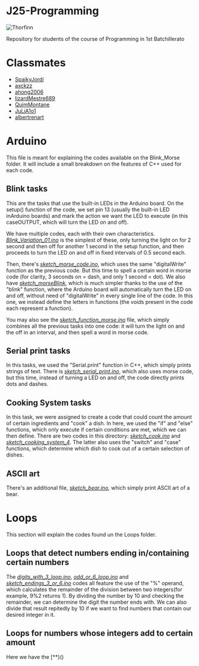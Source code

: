 # J25-Programming
![Thorfinn](https://github.com/LuyiLin06/J25-Programming/assets/145320400/8e6ba50b-2f8f-458d-b37c-e8a888c504ab)

Repository for students of the course of Programming in 1st Batchillerato
# Classmates
- [SpaikyJordi](https://github.com/Spaikyjordi/J25-programming-jordi)
- [axckzz](https://github.com/axckzz/J25-Progamming)
- [ahong2006](https://github.com/ahong2006)
- [lizardMestre689](https://github.com/LizardMestre689/J25-Programming)
- [QuimMontane](https://github.com/QuimMontane/J25-programmig-Quim)
- [JuLiA1o1](https://github.com/JuLiA1o1/J25programming)
- [albertrenart](https://github.com/albertrenart/J25-programming)

# Arduino
This file is meant for explaining the codes available on the Blink_Morse folder. It will include a small breakdown on the features of C++ used for each code.

## Blink tasks
This are the tasks that use the built-in LEDs in the Arduino board. On the setup() function of the code, we set pin 13 (usually the built-in LED inArduino boards) and mark the action we want the LED to execute (in this caseOUTPUT, which will turn the LED on and off).

We have multiple codes, each with their own characteristics. [*Blink_Variation_01.ino*](https://github.com/LuyiLin06/J25-Programming/blob/main/Arduino/Blink_Varition_01.ino) is the simplest of these, only turning the light on for 2 second and then off for another 1 second in the setup function, and then proceeds to turn the LED on and off in fixed intervals of 0.5 second each.

Then, there's [*sketch_morse_code.ino*](https://github.com/LuyiLin06/J25-Programming/blob/main/Arduino/sketch_morse_code.ino), which uses the same "digitalWrite" function as the previous code. But this time to spell a certain word in morse code (for clarity, 3 seconds on = dash, and only 1 second = dot). We also have [*sketch_morseBlink*](https://github.com/LuyiLin06/J25-Programming/blob/main/Arduino/sketch_morseBlink.ino), which is much simpler thanks to the use of the "blink" function, where the Arduino board will automatically turn the LED on and off, without need of "digitalWrite" in every single line of the code. In this one, we instead define the letters in functions (the *void*s present in the code each represent a function). 

You may also see the [*sketch_function_morse.ino*](https://github.com/LuyiLin06/J25-Programming/blob/main/Arduino/sketch_function_morse.ino) file, which simply combines all the previous tasks into one code: it will turn the light on and the off in an interval, and then spell a word in morse code.

## Serial print tasks
In this tasks, we used the "Serial.print" function in C++, which simply prints strings of text. There is [*sketch_serial_print.ino*](https://github.com/LuyiLin06/J25-Programming/blob/main/Arduino/sketch_serial_print.ino), which also uses morse code, but this time, instead of turning a LED on and off, the code directly prints dots and dashes. 

## Cooking System tasks
In this task, we were assigned to create a code that could count the amount of certain ingredients and "cook" a dish. In here, we used the "if" and "else" functions, which only execute if certain conditions are met, which we can then define. There are two codes in this directory: [*sketch_cook.ino*](https://github.com/LuyiLin06/J25-Programming/blob/main/Arduino/sketch_cook.ino) and [*sketch_cooking_system_4*](https://github.com/LuyiLin06/J25-Programming/blob/main/Arduino/sketch_cooking_system_4.ino). The latter also uses the "switch" and "case" functions, which determine which dish to cook out of a certain selection of dishes.
## ASCII art
There's an additional file, [*sketch_bear.ino*](https://github.com/LuyiLin06/J25-Programming/blob/main/Arduino/sketch_bear.ino), which simply print ASCII art of a bear.
# Loops
This section will explain the codes found un the Loops folder.
## Loops that detect numbers ending in/containing certain numbers
The [*digits_with_3_loop.ino*](https://github.com/LuyiLin06/J25-Programming/blob/main/Arduino/Loops/digits_with_3_loop.ino), [*odd_or_6_loop.ino*](https://github.com/LuyiLin06/J25-Programming/blob/main/Arduino/Loops/odd_or_6_loop.ino) and [*sketch_endings_3_or_6.ino*](https://github.com/LuyiLin06/J25-Programming/blob/main/Arduino/Loops/sketch_endings_3_or_6.ino) codes all feature the use of the "%" operand, which calculates the remainder of the division between two integers(for example, 9%2 returns 1). By dividing the number by 10 and checking the remainder, we can determine the digit the number ends with. We can also divide that result repitedly by 10 if we want to find numbers that contain our desired integer in it.

## Loops for numbers whose integers add to certain amount
Here we have the [**}()
